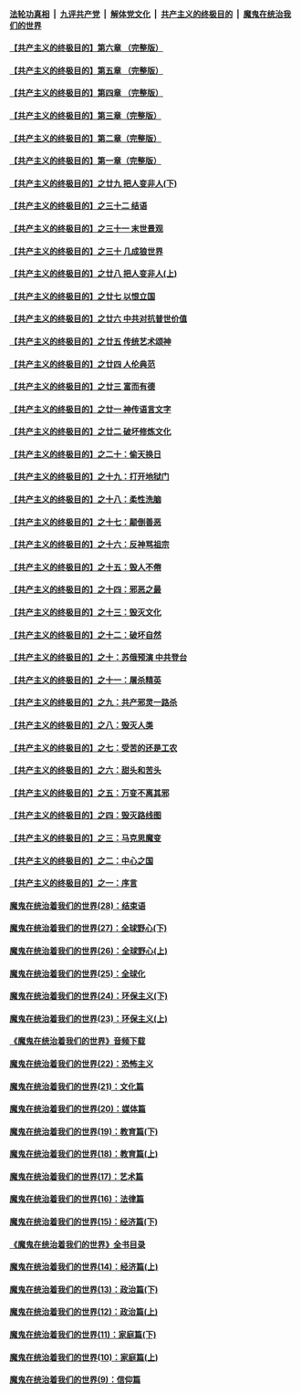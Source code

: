 ####  [法轮功真相](../../../../basic/blob/master/README.md?t=06060601) &nbsp;|&nbsp; [九评共产党](../../../../9ping.md/blob/master/README.md?t=06060601) &nbsp;|&nbsp; [解体党文化](../../../../jtdwh.md/blob/master/README.md?t=06060601)  &nbsp;|&nbsp; [共产主义的终极目的](../../../../gczydzjmd.md/blob/master/README.md?t=06060601) &nbsp;|&nbsp; [魔鬼在统治我们的世界](../../../../mgztzwmdsj.md/blob/master/README.md?t=06060601) 

#### [【共产主义的终极目的】第六章 （完整版）](../pages/nsc422/n11428913.md?t=06060601) 

#### [【共产主义的终极目的】第五章 （完整版）](../pages/nsc422/n11428912.md?t=06060601) 

#### [【共产主义的终极目的】第四章 （完整版）](../pages/nsc422/n11428907.md?t=06060601) 

#### [【共产主义的终极目的】第三章（完整版）](../pages/nsc422/n11428848.md?t=06060601) 

#### [【共产主义的终极目的】第二章（完整版）](../pages/nsc422/n11428831.md?t=06060601) 

#### [【共产主义的终极目的】第一章（完整版）](../pages/nsc422/n11417651.md?t=06060601) 

#### [【共产主义的终极目的】之廿九 把人变非人(下)](../pages/nsc422/n11344140.md?t=06060601) 

#### [【共产主义的终极目的】之三十二 结语](../pages/nsc422/n11360535.md?t=06060601) 

#### [【共产主义的终极目的】之三十一 末世景观](../pages/nsc422/n11351129.md?t=06060601) 

#### [【共产主义的终极目的】之三十 几成狼世界](../pages/nsc422/n11348280.md?t=06060601) 

#### [【共产主义的终极目的】之廿八 把人变非人(上)](../pages/nsc422/n11340492.md?t=06060601) 

#### [【共产主义的终极目的】之廿七 以恨立国](../pages/nsc422/n11336944.md?t=06060601) 

#### [【共产主义的终极目的】之廿六 中共对抗普世价值](../pages/nsc422/n11324785.md?t=06060601) 

#### [【共产主义的终极目的】之廿五 传统艺术颂神](../pages/nsc422/n11296396.md?t=06060601) 

#### [【共产主义的终极目的】之廿四 人伦典范](../pages/nsc422/n11296397.md?t=06060601) 

#### [【共产主义的终极目的】之廿三 富而有德](../pages/nsc422/n11283598.md?t=06060601) 

#### [【共产主义的终极目的】之廿一 神传语言文字](../pages/nsc422/n11263265.md?t=06060601) 

#### [【共产主义的终极目的】之廿二 破坏修炼文化](../pages/nsc422/n11245728.md?t=06060601) 

#### [【共产主义的终极目的】之二十：偷天换日](../pages/nsc422/n11238846.md?t=06060601) 

#### [【共产主义的终极目的】之十九：打开地狱门](../pages/nsc422/n11206376.md?t=06060601) 

#### [【共产主义的终极目的】之十八：柔性洗脑](../pages/nsc422/n11199994.md?t=06060601) 

#### [【共产主义的终极目的】之十七：颠倒善恶](../pages/nsc422/n11179782.md?t=06060601) 

#### [【共产主义的终极目的】之十六：反神骂祖宗](../pages/nsc422/n11166798.md?t=06060601) 

#### [【共产主义的终极目的】之十五：毁人不倦](../pages/nsc422/n11166792.md?t=06060601) 

#### [【共产主义的终极目的】之十四：邪恶之最](../pages/nsc422/n11150249.md?t=06060601) 

#### [【共产主义的终极目的】之十三：毁灭文化](../pages/nsc422/n11135227.md?t=06060601) 

#### [【共产主义的终极目的】之十二：破坏自然](../pages/nsc422/n11135214.md?t=06060601) 

#### [【共产主义的终极目的】之十：苏俄预演 中共登台](../pages/nsc422/n11118424.md?t=06060601) 

#### [【共产主义的终极目的】之十一：屠杀精英](../pages/nsc422/n11118442.md?t=06060601) 

#### [【共产主义的终极目的】之九：共产邪灵一路杀](../pages/nsc422/n11114139.md?t=06060601) 

#### [【共产主义的终极目的】之八：毁灭人类](../pages/nsc422/n11108503.md?t=06060601) 

#### [【共产主义的终极目的】之七：受苦的还是工农](../pages/nsc422/n11101809.md?t=06060601) 

#### [【共产主义的终极目的】之六：甜头和苦头](../pages/nsc422/n11096971.md?t=06060601) 

#### [【共产主义的终极目的】之五：万变不离其邪](../pages/nsc422/n11091285.md?t=06060601) 

#### [【共产主义的终极目的】之四：毁灭路线图](../pages/nsc422/n11086284.md?t=06060601) 

#### [【共产主义的终极目的】之三：马克思魔变](../pages/nsc422/n11061941.md?t=06060601) 

#### [【共产主义的终极目的】之二：中心之国](../pages/nsc422/n11047728.md?t=06060601) 

#### [【共产主义的终极目的】之一：序言](../pages/nsc422/n11086077.md?t=06060601) 

#### [魔鬼在统治着我们的世界(28)：结束语](../pages/nsc422/n10936246.md?t=06060601) 

#### [魔鬼在统治着我们的世界(27)：全球野心(下)](../pages/nsc422/n10928319.md?t=06060601) 

#### [魔鬼在统治着我们的世界(26)：全球野心(上)](../pages/nsc422/n10900318.md?t=06060601) 

#### [魔鬼在统治着我们的世界(25)：全球化](../pages/nsc422/n10788205.md?t=06060601) 

#### [魔鬼在统治着我们的世界(24)：环保主义(下)](../pages/nsc422/n10695307.md?t=06060601) 

#### [魔鬼在统治着我们的世界(23)：环保主义(上)](../pages/nsc422/n10688613.md?t=06060601) 

#### [《魔鬼在统治着我们的世界》音频下载](../pages/nsc422/n10635553.md?t=06060601) 

#### [魔鬼在统治着我们的世界(22)：恐怖主义](../pages/nsc422/n10614727.md?t=06060601) 

#### [魔鬼在统治着我们的世界(21)：文化篇](../pages/nsc422/n10597706.md?t=06060601) 

#### [魔鬼在统治着我们的世界(20)：媒体篇](../pages/nsc422/n10586579.md?t=06060601) 

#### [魔鬼在统治着我们的世界(19)：教育篇(下)](../pages/nsc422/n10564808.md?t=06060601) 

#### [魔鬼在统治着我们的世界(18)：教育篇(上)](../pages/nsc422/n10526970.md?t=06060601) 

#### [魔鬼在统治着我们的世界(17)：艺术篇](../pages/nsc422/n10499093.md?t=06060601) 

#### [魔鬼在统治着我们的世界(16)：法律篇](../pages/nsc422/n10485969.md?t=06060601) 

#### [魔鬼在统治着我们的世界(15)：经济篇(下)](../pages/nsc422/n10469975.md?t=06060601) 

#### [《魔鬼在统治着我们的世界》全书目录](../pages/nsc422/n10464261.md?t=06060601) 

#### [魔鬼在统治着我们的世界(14)：经济篇(上)](../pages/nsc422/n10457370.md?t=06060601) 

#### [魔鬼在统治着我们的世界(13)：政治篇(下)](../pages/nsc422/n10448270.md?t=06060601) 

#### [魔鬼在统治着我们的世界(12)：政治篇(上)](../pages/nsc422/n10444576.md?t=06060601) 

#### [魔鬼在统治着我们的世界(11)：家庭篇(下)](../pages/nsc422/n10440961.md?t=06060601) 

#### [魔鬼在统治着我们的世界(10)：家庭篇(上)](../pages/nsc422/n10435448.md?t=06060601) 

#### [魔鬼在统治着我们的世界(9)：信仰篇](../pages/nsc422/n10432159.md?t=06060601) 

